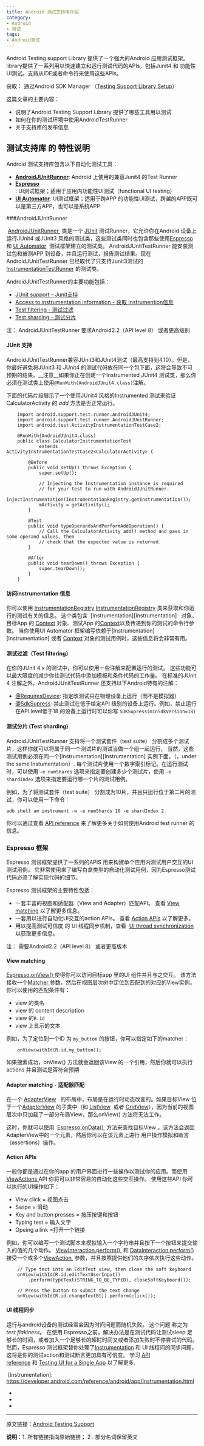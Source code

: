 ```yaml
---
title: Android 测试支持库介绍
category:
- Android
- 测试
tags:
- Android测试
---
```


Android Testing support Library 提供了一个强大的Android 应用测试框架。 library提供了一系列用以快速建立和运行测试代码的APIs，包括Junit4 和 功能性UI测试。支持从IDE或者命令行来使用这些APIs。

<!--more-->

获取： 通过Android SDK Manager （[Testing Support Library Setup](https://developer.android.com/topic/libraries/testing-support-library/index.html#setup)）

这篇文章的主要内容：
- 说明了Android Testing Support Library 提供了哪些工具用以测试
- 如何在你的测试环境中使用AndroidTestRunner
- 关于支持库的发布信息

## 测试支持库 的 特性说明

Android 测试支持库包含以下自动化测试工具：
- **[AndroidJUnitRunner](https://developer.android.com/topic/libraries/testing-support-library/index.html#AndroidJUnitRunner)**: Android 上使用的兼容Junit4 的Test Runner
- **[Espresso](https://developer.android.com/topic/libraries/testing-support-library/index.html#Espresso)**: UI测试框架；适用于应用内功能性UI测试（functional UI testing）
- **[UI Automator](https://developer.android.com/topic/libraries/testing-support-library/index.html#UIAutomator)**: UI测试框架；适用于跨APP 的功能性UI测试，跨越的APP既可以是第三方APP，也可以是系统APP


###AndroidJUnitRunner    

 [AndroidJUnitRunner
](https://developer.android.com/reference/android/support/test/runner/AndroidJUnitRunner.html) 类是一个 [JUnit](http://junit.org/) 测试Runner，它允许你在Android 设备上运行JUnit4 或JUnit3 风格的测试类，这些测试类同时也包含那些使用[Espresso](https://developer.android.com/topic/libraries/testing-support-library/index.html#Espresso) 和 [UI Automator](https://developer.android.com/topic/libraries/testing-support-library/index.html#UIAutomator)  测试框架建立的测试类。 AndroidJUnitTestRunner 能安装测试包和被测APP 到设备，并且运行测试，报告测试结果。现在AndroidJUnitTestRunner  已经取代了只支持Junit3测试的[InstrumentationTestRunner](https://developer.android.com/reference/android/test/InstrumentationTestRunner.html) 的测试类。

AndroidJUnitTestRunner的主要功能包括：
- [JUnit support - Junit支持](https://developer.android.com/topic/libraries/testing-support-library/index.html#ajur-junit)
- [Access to instrumentation information - 获取 Instrumention信息](https://developer.android.com/topic/libraries/testing-support-library/index.html#ajur-instrumentation)
- [Test filtering - 测试过滤](https://developer.android.com/topic/libraries/testing-support-library/index.html#ajur-filtering)
- [Test sharding - 测试分片](https://developer.android.com/topic/libraries/testing-support-library/index.html#ajur-sharding)

注： AndroidJUnitTestRunner 要求Android2.2（API level 8） 或者更高级别


#### JUnit 支持
AndroidJUnitTestRunner兼容JUnit3和JUnit4测试（最高支持到4.10）。但是，你最好避免将JUnit3 和 JUnit4 的测试代码放在同一个包下面，这将会导致不可预期的结果。__注意__如果你正在创建一个Instrumented JUnit4 测试类，那么你必须在测试类上使用`@RunWith(AndroidJUnit4.class)`注解。

下面的代码片段展示了一个使用JUnit4 风格的Instrumented 测试来验证CalculatorActivity 的 _add_ 方法是否正常运行。

		import android.support.test.runner.AndroidJUnit4;
		import android.support.test.runner.AndroidJUnitRunner;
		import android.test.ActivityInstrumentationTestCase2;

		@RunWith(AndroidJUnit4.class)
		public class CalculatorInstrumentationTest
				extends ActivityInstrumentationTestCase2<CalculatorActivity> {

			@Before
			public void setUp() throws Exception {
				super.setUp();

				// Injecting the Instrumentation instance is required
				// for your test to run with AndroidJUnitRunner.
				injectInstrumentation(InstrumentationRegistry.getInstrumentation());
				mActivity = getActivity();
			}

			@Test
			public void typeOperandsAndPerformAddOperation() {
				// Call the CalculatorActivity add() method and pass in some operand values, then
				// check that the expected value is returned.
			}

			@After
			public void tearDown() throws Exception {
				super.tearDown();
			}
		}


#### 访问instrumentation 信息

你可以使用 [InstrumentationRegistry] [InstrumentationRegistry] 类来获取和你运行的测试有关的信息。 这个类包含  [Instrumentation][Instrumentation]
  对象、目标App 的 [Context][Context] 对象、测试App 的[Context][Context]以及传递到你的测试的命令行参数。 当你使用UI Automator 框架编写依赖于[Instrumentation] [Instrumentation] 或者 [Context][Context] 对象的测试用例时，这些信息将会非常有用。

#### 测试过滤（Test filtering）
在你的JUnit 4.x 的测试中，你可以使用一些注解来配置运行的测试。 这些功能可以最大限度的减少你往测试代码中添加模板和条件代码的工作量。 在标准的JUnit 4 注解之外，AndroidJUnitTestRunner 还支持以下Android特有的注解：
* [@RequiresDevice][RequiresDevice]: 指定改测试只在物理设备上运行（而不是模拟器）
* [@SdkSupress][SdkSupress]: 禁止测试在低于给定API 级别的设备上运行。例如，禁止运行在API level低于18 的设备上运行时可以你写 `SDKSupress(minSdkVersion=18)`

#### 测试分片 (Test sharding)

AndroidJUnitTestRunner 支持将一个测试套件（test suite） 分割成多个测试片，这样你就可以将属于同一个测试片的测试当做一个组一起运行， 当然，这些测试用例必须在同一个[Instrumentation][Instrumentation] 实例下面。（，under the same Instumentation）. 每个测试片使用一个数字索引标记。在运行测试时，可以使用 `-e numShards`  选项来指定要创建多少个测试片，使用 ` -e shardIndex ` 选项来指定要运行哪一个片的测试用例。

例如，为了将测试套件（test suite） 分割成为10片，并且只运行位于第二片的测试，你可以使用一下命令：

    adb shell am instrument -w -e numShards 10 -e shardIndex 2

你可以通过查看 [API reference](https://developer.android.com/reference/android/support/test/package-summary.html) 来了解更多关于如何使用Android test runner 的信息。



### Espresso 框架

Espresso 测试框架提供了一系列的APIS 用来构建单个应用内测试用户交互的UI测试用例。 它非常使用来了编写白盒类型的自动化测试用例，因为Espresso测试代码必须了解实现代码的细节。

Espresso 测试框架的主要特性包括：
* 一套丰富的视图和适配器（View and Adapter）匹配API。 查看 [View matching](https://developer.android.com/topic/libraries/testing-support-library/index.html#espresso-matching) 以了解更多信息。
* 一套用以进行自动化UI交互的action APIs。 查看 [Action APIs](https://developer.android.com/topic/libraries/testing-support-library/index.html#espresso-actions) 以了解更多。
* 用以提高测试可信度 的 UI 线程同步机制，查看  [UI thread synchronization](https://developer.android.com/topic/libraries/testing-support-library/index.html#espresso-thread-sync) 以获取更多信息。

注： 需要Android2.2（API level 8） 或者更高版本

#### View matching  
[Espresso.onView()
](https://developer.android.com/reference/android/support/test/espresso/Espresso.html#onView(org.hamcrest.Matcher<android.view.View>))  使得你可以访问目标app 里的UI 组件并且与之交互。 该方法接收一个[Matcher
](http://hamcrest.org/JavaHamcrest/javadoc/1.3/org/hamcrest/Matcher.html) 参数，然后在视图层次树中定位到匹配到的对应的View实例。你可以使用的匹配条件有：
* view 的类名
* view 的 content description
* view 的`R.id`
* view 上显示的文本

例如，为了定位到一个ID 为 `my_button` 的按钮，你可以指定如下的matcher：

        onView(withId(R.id.my_button));
如果搜索成功，onView() 方法就会返回该View 的一个引用，然后你就可以执行actions 并且测试是否符合预期

#### Adapter matching - 适配器匹配
在一个 [AdapterView](https://developer.android.com/reference/android/widget/AdapterView.html)
  的布局中，布局是在运行时动态改变的。如果目标View 位于一个[AdapterView](https://developer.android.com/reference/android/widget/AdapterView.html) 的子类中（如 [ListView](https://developer.android.com/reference/android/widget/ListView.html)
 或者 [GridView](https://developer.android.com/reference/android/widget/GridView.html)），因为当前的视图层次中只加载了一部分布局View，那么onView() 方法将无法工作。

这时，你就可以使用  [Espresso.onData()
](https://developer.android.com/reference/android/support/test/espresso/Espresso.html#onData(org.hamcrest.Matcher<java.lang.Object>)) 方法来查找目标View 。该方法会返回AdapterView中的一个元素，然后你可以在该元素上进行 用户操作模拟和断言（assertions）操作。

#### Action APIs
一般你都是通过在你的app 的用户界面进行一些操作以测试你的应用。而使用[ViewActions
](https://developer.android.com/reference/android/support/test/espresso/action/ViewActions.html) API 你将可以非常容易的自动化这些交互操作。 使用这些API 你可以执行的UI操作如下：
* View click = 视图点击
* Swipe = 滑动
* Key and button presses = 按压按键和按钮
* Typing test = 输入文字
* Opeing a link =打开一个链接

例如，你可以编写一个测试脚本来模拟输入一个字符串并且按下一个按钮来提交输入的值的几个动作。 [ViewInteraction.perform()
](https://developer.android.com/reference/android/support/test/espresso/ViewInteraction.html#perform(android.support.test.espresso.ViewAction...)) 和 [DataInteraction.perform()
](https://developer.android.com/reference/android/support/test/espresso/DataInteraction.html#perform(android.support.test.espresso.ViewAction...)) 接受一个或多个[ViewAction
](https://developer.android.com/reference/android/support/test/espresso/ViewAction.html) 参数，并且按照提供他们的次序依次执行这些动作。

		// Type text into an EditText view, then close the soft keyboard
		onView(withId(R.id.editTextUserInput))
			.perform(typeText(STRING_TO_BE_TYPED), closeSoftKeyboard());

		// Press the button to submit the text change
		onView(withId(R.id.changeTextBt)).perform(click());

#### UI 线程同步
运行与android设备的测试经常会因为时间问题而随机失败。 这个问题 称之为 _test flakiness_。 在使用 Espresso之前，解决办法是在测试代码让测试sleep 足够长的时间，或者加入一个足够长的超时时间又或者添加失败时不停尝试的代码。 然而，Espresso 测试框架替你处理了[Instrumentation](https://developer.android.com/reference/android/app/Instrumentation.html)
和 UI 线程间的同步问题，这将是你的测试action和测试断言更加具有可信度。
学习 [API reference](https://developer.android.com/reference/android/support/test/package-summary.html) 和 [Testing UI for a Single App](https://developer.android.com/training/testing/ui-testing/espresso-testing.html) 以了解更多.






[linkstart]:------------------------------------
[SdkSupress]:https://developer.android.com/reference/android/support/test/filters/SdkSuppress.html
[RequiresDevice]:https://developer.android.com/reference/android/support/test/filters/RequiresDevice.html 
[Context]: https://developer.android.com/reference/android/content/Context.html "Context"
 [Instrumentation]: https://developer.android.com/reference/android/app/Instrumentation.html

[InstrumentationRegistry]: https://developer.android.com/reference/android/support/test/InstrumentationRegistry.html
[linkend]:------------------------------------








*  
* 
* 
------


原文链接：[Android Testing Support](https://developer.android.com/topic/libraries/testing-support-library/index.html#AndroidJUnitRunner)


**说明**：1. 所有链接指向原始链接； 2 .  部分名词保留英文